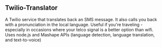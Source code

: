 ## Twilio-Translator

A Twilio service that translates back an SMS message. It also calls you back with a pronunciation in the local language. Useful if you're traveling - especially in occasions where your telco signal is a better option than wifi. Uses node.js and Mashape APIs (language detection, language translation, and text-to-voice)
